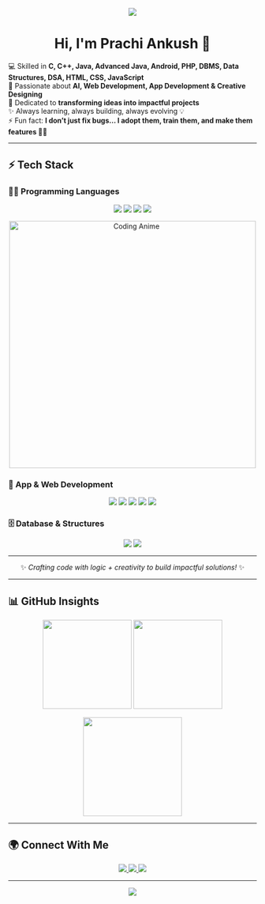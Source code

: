 <!-- Banner -->
<p align="center">
  <img src="https://capsule-render.vercel.app/api?type=waving&color=3d4432&height=250&section=header&text=Prachi%20Ankush%20👩‍💻&fontSize=50&fontAlignY=40&fontColor=ffffff&fontAlign=50&desc=AI%20Enthusiast%20|%20Web%20&%20App%20Developer%20|%20Designer&descAlignY=65&descAlign=50&descSize=50&animation=fadeIn" />
</p>

<h1 align="center">Hi, I'm <b>Prachi Ankush</b> 👋</h1>  

<p>
💻 Skilled in <b>C, C++, Java, Advanced Java, Android, PHP, DBMS, Data Structures, DSA, HTML, CSS, JavaScript</b>  
<br>
🚀 Passionate about <b>AI, Web Development, App Development & Creative Designing</b>  
<br>
🎯 Dedicated to <b>transforming ideas into impactful projects</b>  
<br>
✨ Always learning, always building, always evolving 💡  
<br>
⚡ Fun fact: <b>I don’t just fix bugs… I adopt them, train them, and make them features 🐞✨</b>  
</p>  

---

## ⚡ Tech Stack  

### 👩‍💻 Programming Languages  
<p align="center">
  <img src="https://img.shields.io/badge/C-00599C?style=for-the-badge&logo=c&logoColor=white" />
  <img src="https://img.shields.io/badge/C++-00599C?style=for-the-badge&logo=c%2B%2B&logoColor=white" />
  <img src="https://img.shields.io/badge/Java-ED8B00?style=for-the-badge&logo=openjdk&logoColor=white" />
  <img src="https://img.shields.io/badge/Advanced%20Java-5382A1?style=for-the-badge&logo=java&logoColor=white" />
</p>  

<!-- Anime GIF -->
<p align="center">
  <img src="https://i.pinimg.com/originals/4d/25/26/4d2526e4db99f89bceccab696648efa6.gif" width="500" alt="Coding Anime" />
</p>  

### 📱 App & Web Development  
<p align="center">
  <img src="https://img.shields.io/badge/Android-3DDC84?style=for-the-badge&logo=android&logoColor=white" />
  <img src="https://img.shields.io/badge/HTML5-E34F26?style=for-the-badge&logo=html5&logoColor=white" />
  <img src="https://img.shields.io/badge/CSS3-1572B6?style=for-the-badge&logo=css3&logoColor=white" />
  <img src="https://img.shields.io/badge/JavaScript-F7DF1E?style=for-the-badge&logo=javascript&logoColor=black" />
  <img src="https://img.shields.io/badge/PHP-777BB4?style=for-the-badge&logo=php&logoColor=white" />
</p>  

### 🗄️ Database & Structures  
<p align="center">
  <img src="https://img.shields.io/badge/Database-003B57?style=for-the-badge&logo=mysql&logoColor=white" />
  <img src="https://img.shields.io/badge/Data%20Structures%20&%20Algorithms-FF6F00?style=for-the-badge&logo=buffer&logoColor=white" />
</p>  

---

<p align="center">✨ <i>Crafting code with logic + creativity to build impactful solutions!</i> ✨</p>  

---

## 📊 GitHub Insights  

<p align="center">
  <img src="https://github-readme-stats.vercel.app/api?username=prachi-ankush-3&show_icons=true&theme=radical" height="180" />
  <img src="https://github-readme-stats.vercel.app/api/top-langs/?username=prachi-ankush-3&layout=compact&theme=tokyonight" height="180" />
</p>  

<p align="center">
  <img src="https://github-readme-streak-stats.herokuapp.com/?user=prachi-ankush-3&theme=dark&hide_border=false" height="200" />
</p>  

---

## 🌍 Connect With Me  

<p align="center">
  <a href="mailto:prachiankush3@gmail.com">
    <img src="https://img.shields.io/badge/Email-D14836?style=for-the-badge&logo=gmail&logoColor=white" />
  </a>
  <a href="https://www.linkedin.com/" target="_blank">
    <img src="https://img.shields.io/badge/LinkedIn-0077B5?style=for-the-badge&logo=linkedin&logoColor=white" />
  </a>
  <a href="https://www.instagram.com/" target="_blank">
    <img src="https://img.shields.io/badge/Instagram-E4405F?style=for-the-badge&logo=instagram&logoColor=white" />
  </a>
</p>  

---

<!-- Footer -->
<p align="center">
  <img src="https://capsule-render.vercel.app/api?type=waving&color=3d4432&height=120&section=footer" />
</p>
